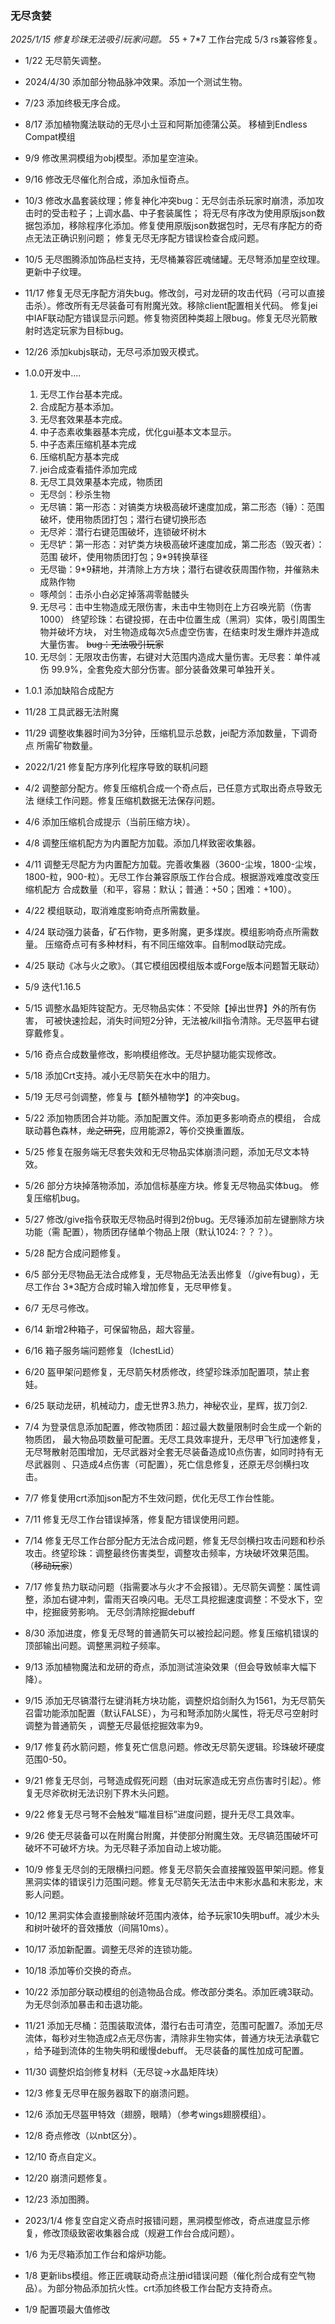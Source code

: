 ### 无尽贪婪

*2025/1/15 修复珍珠无法吸引玩家问题。
5*5 + 7*7 工作台完成
5/3 rs兼容修复。

* 1/22 无尽箭矢调整。 
* 2024/4/30 添加部分物品脉冲效果。添加一个测试生物。
* 7/23 添加终极无序合成。
* 8/17 添加植物魔法联动的无尽小土豆和阿斯加德蒲公英。 移植到Endless Compat模组
* 9/9 修改黑洞模组为obj模型。添加星空渲染。
* 9/16 修改无尽催化剂合成，添加永恒奇点。
* 10/3 修改水晶套装纹理；修复神化冲突bug：无尽剑击杀玩家时崩溃，添加攻击时的受击粒子；上调水晶、中子套装属性；
  将无尽有序改为使用原版json数据包添加，移除程序化添加。修复使用原版json数据包时，无尽有序配方的奇点无法正确识别问题；
  修复无尽无序配方错误检查合成问题。
* 10/5 无尽图腾添加饰品栏支持，无尽桶兼容匠魂储罐。无尽弩添加星空纹理。更新中子纹理。
* 11/17 修复无尽无序配方消失bug。修改剑，弓对龙研的攻击代码（弓可以直接击杀）。修改所有无尽装备可有附魔光效。移除client配置相关代码。
  修复jei中IAF联动配方错误显示问题。修复物资团种类超上限bug。修复无尽光箭散射时选定玩家为目标bug。
* 12/26 添加kubjs联动，无尽弓添加毁灭模式。

* 1.0.0开发中....
    1. 无尽工作台基本完成。
    2. 合成配方基本添加。
    3. 无尽套效果基本完成。
    4. 中子态素收集器基本完成，优化gui基本文本显示。
    5. 中子态素压缩机基本完成
    6. 压缩机配方基本完成
    7. jei合成查看插件添加完成
    8. 无尽工具效果基本完成，物质团
    * 无尽剑：秒杀生物
    * 无尽镐：第一形态：对镐类方块极高破坏速度加成，第二形态（锤）：范围
      破坏，使用物质团打包；潜行右键切换形态
    * 无尽斧：潜行右键范围破坏，连锁破坏树木
    * 无尽铲：第一形态：对铲类方块极高破坏速度加成，第二形态（毁灭者）：范围
      破坏，使用物质团打包；9*9转换草径
    * 无尽锄：9*9耕地，并清除上方方块；潜行右键收获周围作物，并催熟未成熟作物
    * 啄颅剑：击杀小白必定掉落凋零骷髅头
    9. 无尽弓：击中生物造成无限伤害，未击中生物则在上方召唤光箭（伤害1000）
       终望珍珠：右键投掷，在击中位置生成（黑洞）实体，吸引周围生物并破坏方块，
       对生物造成每次5点虚空伤害，在结束时发生爆炸并造成大量伤害。
       ~~bug：无法吸引玩家~~
    10. 无尽剑：无限攻击伤害，右键对大范围内造成大量伤害。无尽套：单件减伤
        99.9%，全套免疫大部分伤害。部分装备效果可单独开关。
* 1.0.1 添加缺陷合成配方
* 11/28 工具武器无法附魔
* 11/29 调整收集器时间为3分钟，压缩机显示总数，jei配方添加数量，下调奇点
  所需矿物数量。
* 2022/1/21 修复配方序列化程序导致的联机问题
* 4/2 调整部分配方。修复压缩机合成一个奇点后，已任意方式取出奇点导致无法
  继续工作问题。修复压缩机数据无法保存问题。
* 4/6 添加压缩机合成提示（当前压缩方块）。
* 4/8 调整压缩机配方为内置配方加载。添加几样致密收集器。
* 4/11 调整无尽配方为内置配方加载。完善收集器（3600-尘埃，1800-尘埃，
  1800-粒，900-粒）。无尽工作台兼容原版工作台合成。根据游戏难度改变压缩机配方
  合成数量（和平，容易：默认；普通：+50；困难：+100）。
* 4/22 模组联动，取消难度影响奇点所需数量。
* 4/24 联动强力装备，矿石作物，更多附魔，更多煤炭。模组影响奇点所需数量。
  压缩奇点可有多种材料，有不同压缩效率。自制mod联动完成。
* 4/25 联动《冰与火之歌》。（其它模组因模组版本或Forge版本问题暂无联动）
* 5/9 迭代1.16.5
* 5/15 调整水晶矩阵锭配方。无尽物品实体：不受除【掉出世界】外的所有伤害，
  可被快速捡起，消失时间短2分钟，无法被/kill指令清除。无尽盔甲右键穿戴修复。
* 5/16 奇点合成数量修改，影响模组修改。无尽护腿功能实现修改。
* 5/18 添加Crt支持。减小无尽箭矢在水中的阻力。
* 5/19 无尽弓剑调整，修复与【额外植物学】的冲突bug。
* 5/22 添加物质团合并功能。添加配置文件。添加更多影响奇点的模组，
  合成联动暮色森林，~~龙之研究~~，应用能源2，等价交换重置版。
* 5/25 修复在服务端无尽套失效和无尽物品实体崩溃问题，添加无尽文本特效。
* 5/26 部分方块掉落物添加，添加信标基座方块。修复无尽物品实体bug。
  修复压缩机bug。
* 5/27 修改/give指令获取无尽物品时得到2份bug。无尽锤添加前左键删除方块功能（需
  配置），物质团存储单个物品上限（默认1024:？？？）。
* 5/28 配方合成问题修复。
* 6/5 部分无尽物品无法合成修复，无尽物品无法丢出修复（/give有bug），无尽工作台
  3*3配方合成时输入增加修复，无尽甲修复。
* 6/7 无尽弓修改。
* 6/14 新增2种箱子，可保留物品，超大容量。
* 6/16 箱子服务端问题修复（IchestLid）
* 6/20 盔甲架问题修复，无尽箭矢材质修改，终望珍珠添加配置项，禁止套娃。
* 6/25 联动龙研，机械动力，虚无世界3.热力，神秘农业，星辉，拔刀剑2.
* 7/4 为登录信息添加配置，修改物质团：超过最大数量限制时会生成一个新的物质团， 最大物品项数量可配置。无尽工具效率提升，无尽甲飞行加速修复，
  无尽弩散射范围增加，无尽武器对全套无尽装备造成10点伤害，如同时持有无尽武器则 、只造成4点伤害（可配置），死亡信息修复，还原无尽剑横扫攻击。
* 7/7 修复使用crt添加json配方不生效问题，优化无尽工作台性能。
* 7/11 修复无尽工作台错误掉落，修复配方错误使用问题。
* 7/14 修复无尽工作台部分配方无法合成问题，修复无尽剑横扫攻击问题和秒杀攻击。终望珍珠：调整最终伤害类型，调整攻击频率，方块破坏效果范围。（~~移动玩家~~）
* 7/17 修复热力联动问题（指需要冰与火才不会报错）。无尽箭矢调整：属性调整，添加右键冲刺，雷雨天召唤闪电。无尽工具挖掘速度调整：不受水下，空中，挖掘疲劳影响。
  无尽剑清除挖掘debuff
* 8/30 添加进度，修复无尽弩的普通箭矢可以被捡起问题。修复压缩机错误的顶部输出问题。调整黑洞粒子频率。
* 9/13 添加植物魔法和龙研的奇点，添加测试渲染效果（但会导致帧率大幅下降）。
* 9/15 添加无尽镐潜行左键消耗方块功能，调整炽焰剑耐久为1561，为无尽箭矢召雷功能添加配置（默认FALSE），为弓和弩添加防火属性，将无尽弓空射时调整为普通箭矢
  ，调整无尽最低挖掘效率为9。
* 9/17 修复药水箭问题，修复死亡信息问题。修改无尽箭矢逻辑。珍珠破坏硬度范围0-50。
* 9/21 修复无尽剑，弓弩造成假死问题（由对玩家造成无穷点伤害时引起）。修复无尽斧砍树无法识别下界木头问题。
* 9/22 修复无尽弓弩不会触发“瞄准目标”进度问题，提升无尽工具效率。
* 9/26 使无尽装备可以在附魔台附魔，并使部分附魔生效。无尽镐范围破坏可破坏不可破坏方块。为无尽鞋子添加自动上坡功能。
* 10/9 修复无尽剑的无限横扫问题。修复无尽箭矢会直接摧毁盔甲架问题。修复黑洞实体的错误引力范围问题。修复无尽箭矢无法击中末影水晶和末影龙，末影人问题。
* 10/12 黑洞实体会直接删除破坏范围内液体，给予玩家10失明buff。减少木头和树叶破坏的音效播放（间隔10ms）。
* 10/17 添加新配置。调整无尽斧的连锁功能。
* 10/18 添加等价交换的奇点。
* 10/22 添加部分联动模组的创造物品合成。修改部分类名。添加匠魂3联动。为无尽剑添加暴击和击退功能。
* 11/21 添加无尽桶：范围装取流体，潜行右击可清空，范围可配置7。添加无尽流体，每秒对生物造成2点无尽伤害，清除非生物实体，普通方块无法承载它
，给予碰到流体的生物失明和缓慢debuff。 无尽装备的属性加成可配置。
* 11/30 调整炽焰剑修复材料（无尽锭->水晶矩阵块）
* 12/3 修复无尽甲在服务器取下的崩溃问题。
* 12/6 添加无尽盔甲特效（翅膀，眼睛）（参考wings翅膀模组）。
* 12/8 奇点修改（以nbt区分）。
* 12/10 奇点自定义。
* 12/20 崩溃问题修复。
* 12/23 添加图腾。
* 2023/1/4 修复空自定义奇点时报错问题，黑洞模型修改，奇点进度显示修复，修改顶级致密收集器合成（规避工作台合成问题）。
* 1/6 为无尽箱添加工作台和熔炉功能。
* 1/8 更新libs模组。修正匠魂联动奇点注册id错误问题（催化剂合成有空气物品）。为部分物品添加抗火性。crt添加终极工作台配方支持奇点。
* 1/9 配置项最大值修改